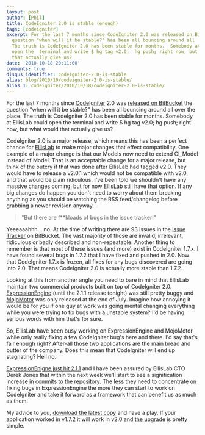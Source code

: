 ```yaml
---
layout: post
author: [Phil]
title: CodeIgniter 2.0 is stable (enough)
tags: [codeigniter]
excerpt: For the last 7 months since CodeIgniter 2.0 was released on BitBucket  the
  question "when will it be stable?" has been all bouncing around all  over the place.
  The truth is CodeIgniter 2.0 has been stable for months.  Somebody at EllisLab could
  open the  terminal and write $ hg tag v2.0;  hg push; right now, but what would
  that actually give us?
date: '2010-10-18 20:11:00'
comments: true
disqus_identifier: codeigniter-2.0-is-stable
alias: blog/2010/10/codeigniter-2.0-is-stable/
alias_1: codeigniter/2010/10/18/codeigniter-2.0-is-stable/
---
```


For the last 7 months since [CodeIgniter](http://codeigniter.com/) 2.0 was [released on BitBucket](http://codeigniter.com/news/ellislab_moves_to_mercurial_assembla_bitbucket_codeigniter_2.0_baking/) the question "when will it be stable?" has been all bouncing around all over the place. The truth is CodeIgniter 2.0 has been stable for months. Somebody at EllisLab could open the terminal and write $ hg tag v2.0; hg push; right now, but what would that actually give us?

CodeIgniter 2.0 is a major release, which means this has been a perfect chance for [EllisLab](http://ellislab.com/) to make major changes that effect compatibility. One example of a major change is that our Models now need to extend CI\_Model instead of Model. That is an acceptable change for a major release, but think of the outcry if that was done after EllisLab had tagged v2.0. They would have to release a v2.0.1 which would not be compatible with v2.0, and that would be plain ridiculous. I've been told we shouldn't have any massive changes coming, but for now EllisLab still have that option. If any big changes do happen you don't need to worry about them breaking anything as you should be watching the RSS feed/changelog before grabbing a newer revision anyway.

> "But there are f\*\*kloads of bugs in the issue tracker!"

Yeeeaaahhh... no. At the time of writing there are 93 issues in the [Issue Tracker](http://bitbucket.org/ellislab/codeigniter/issues) on BitBucket. The vast majority of those are invalid, irrelevant, ridiculous or badly described and non-repeatable. Another thing to remember is that most of these issues (and more) exist in CodeIgniter 1.7.x. I have found several bugs in 1.7.2 that I have fixed and pushed in 2.0. Now that CodeIgniter 1.7.x is frozen, all fixes for any bugs discovered are going into 2.0. That means CodeIgniter 2.0 is actually more stable than 1.7.2.

Looking at this from another angle you need to bare in mind that EllisLab maintain two commercial products built on top of CodeIgniter 2.0. [ExpressionEngine](http://expressionengine.com/) (until the 2.1.1 release tonight) was still pretty buggy and [MojoMotor](http://mojomotor.com/) was only released at the end of July. Imagine how annoying it would be for you if one guy at work was going mental changing everything while you were trying to fix bugs with a unstable system? I'd be having serious words with him that's for sure.

So, EllisLab have been busy working on ExpressionEngine and MojoMotor while only really fixing a few CodeIgniter bug's here and there. I'd say that's fair enough right? After-all those two applications are the main bread and butter of the company. Does this mean that CodeIgniter will end up stagnating? Hell no.

[ExpressionEnigne just hit 2.1.1](http://expressionengine.com/blog/entry/expressionengine_2.1.1_released/) and I have been assured by EllisLab CTO Derek Jones that within the next week we'll start to see a signification increase in commits to the repository. The less they need to concentrate on fixing bugs in ExpressionEngine the more they can start to work on CodeIgniter and take it forward as a framework that can benefit us as much as them.

My advice to you, [download the latest copy](http://bitbucket.org/ellislab/codeigniter/get/tip.zip) and have a play. If your application worked in v1.7.2 it will work in v2.0 and [the upgrade](/blog/2010/05/upgrading-to-codeigniter-2.0) is pretty simple.
